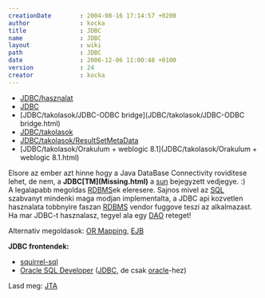 ```yaml
---
creationDate        : 2004-08-16 17:14:57 +0200 
author              : kocka 
title               : JDBC 
name                : JDBC 
layout              : wiki 
path                : JDBC 
date                : 2006-12-06 11:00:48 +0100 
version             : 24 
creator             : kocka 
---
```


-   [JDBC/hasznalat](JDBC/hasznalat.html)
-   [JDBC](JDBC.html)
-   [JDBC/takolasok/JDBC-ODBC bridge](JDBC/takolasok/JDBC-ODBC bridge.html)
-   [JDBC/takolasok](JDBC/takolasok.html)
-   [JDBC/takolasok/ResultSetMetaData](JDBC/takolasok/ResultSetMetaData.html)
-   [JDBC/takolasok/Orakulum + weblogic 8.1](JDBC/takolasok/Orakulum + weblogic 8.1.html)



Elsore az ember azt hinne hogy a Java DataBase Connectivity roviditese lehet, de nem, a __JDBC\[TM](Missing.html)__ a [sun](Sun.html) bejegyzett vedjegye. :)<br/>
A legalapabb megoldas [RDBMS](RDBMS.html)ek eleresere. Sajnos mivel az [SQL](SQL.html) szabvanyt mindenki maga modjan implementalta, a JDBC api kozvetlen hasznalata tobbnyire faszan [RDBMS](RDBMS.html) vendor fuggove teszi az alkalmazast. Ha mar JDBC-t hasznalasz, tegyel ala egy [DAO](DAO.html) reteget!

Alternativ megoldasok: [OR Mapping](OR%20Mapping.html), [EJB](EJB.html)

__JDBC frontendek:__

*   [squirrel-sql](Squirrel-SQL.html)
*   [Oracle SQL Developer](http://www.oracle.com/technology/software/products/sql/index.html) ([JDBC](JDBC.html), de csak [oracle](Oracle.html)-hez)

Lasd meg: [JTA](JTA.html)


